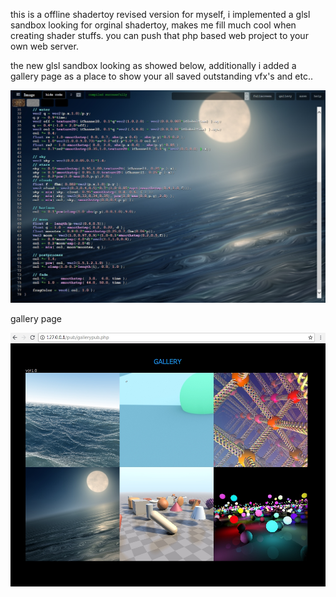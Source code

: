 this is a offline shadertoy revised version for myself, i implemented a glsl sandbox looking for orginal shadertoy, makes me fill much cool when creating shader stuffs.  you can push that php based web project to your own web server. 

the new glsl sandbox looking as showed below, additionally i added a gallery page as a place to show your all saved outstanding vfx's and etc..

![screenshot](screenshot.jpg)



gallery page

![gallery](gallery.jpg)